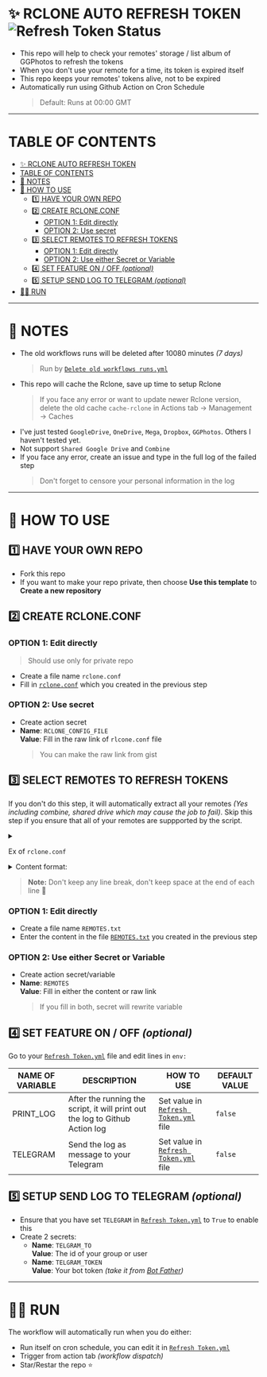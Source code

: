 # ✨ RCLONE AUTO REFRESH TOKEN ![Refresh Token Status](../../actions/workflows/Refresh_Token.yml/badge.svg?branch=main)

-   This repo will help to check your remotes' storage / list album of GGPhotos to refresh the tokens
-   When you don't use your remote for a time, its token is expired itself
-   This repo keeps your remotes' tokens alive, not to be expired
-   Automatically run using Github Action on Cron Schedule
    > Default: Runs at 00:00 GMT

---

# TABLE OF CONTENTS

-   [✨ RCLONE AUTO REFRESH TOKEN ](#-rclone-auto-refresh-token-)
-   [TABLE OF CONTENTS](#table-of-contents)
-   [📝 NOTES](#-notes)
-   [📃 HOW TO USE](#-how-to-use)
    -   [1️⃣ HAVE YOUR OWN REPO](#1️⃣-have-your-own-repo)
    -   [2️⃣ CREATE RCLONE.CONF](#2️⃣-create-rcloneconf)
        -   [OPTION 1: Edit directly](#option-1-edit-directly)
        -   [OPTION 2: Use secret](#option-2-use-secret)
    -   [3️⃣ SELECT REMOTES TO REFRESH TOKENS](#3️⃣-select-remotes-to-refresh-tokens)
        -   [OPTION 1: Edit directly](#option-1-edit-directly-1)
        -   [OPTION 2: Use either Secret or Variable](#option-2-use-either-secret-or-variable)
    -   [4️⃣ SET FEATURE ON / OFF _(optional)_](#4️⃣-set-feature-on--off-optional)
    -   [5️⃣ SETUP SEND LOG TO TELEGRAM _(optional)_](#5️⃣-setup-send-log-to-telegram-optional)
-   [🏃‍♂️ RUN](#️-run)

---

# 📝 NOTES

-   The old workflows runs will be deleted after 10080 minutes _(7 days)_
    > Run by [`Delete old workflows runs.yml`](.github/workflows/Delete%20old%20workflows%20runs.yml)
-   This repo will cache the Rclone, save up time to setup Rclone
    > If you face any error or want to update newer Rclone version, delete the old cache `cache-rclone` in Actions tab → Management → Caches
-   I've just tested `GoogleDrive`, `OneDrive`, `Mega`, `Dropbox`, `GGPhotos`. Others I haven't tested yet.
-   Not support `Shared Google Drive` and `Combine`
-   If you face any error, create an issue and type in the full log of the failed step
    > Don't forget to censore your personal information in the log

---

# 📃 HOW TO USE

## 1️⃣ HAVE YOUR OWN REPO

-   Fork this repo
-   If you want to make your repo private, then choose **Use this template** to **Create a new repository**

## 2️⃣ CREATE RCLONE.CONF

### OPTION 1: Edit directly

> Should use only for private repo

-   Create a file name `rclone.conf`
-   Fill in [`rclone.conf`][rclone.conf] which you created in the previous step

### OPTION 2: Use secret

-   Create action secret
-   **Name**: `RCLONE_CONFIG_FILE`<br>**Value**: Fill in the raw link of `rlcone.conf` file
    > You can make the raw link from gist

## 3️⃣ SELECT REMOTES TO REFRESH TOKENS

If you don't do this step, it will automatically extract all your remotes _(Yes including combine, shared drive which may cause the job to fail)_. Skip this step if you ensure that all of your remotes are suppported by the script.

<Details>
<summary>

Ex of `rclone.conf`

</summary>

```rclone.conf
[Gugu drai] <-- Take note of this remote name
type = drive
scope = drive
token = {...}
...
```

</Details>

<Details>
<summary>
Content format:
</summary>

```REMOTES.txt
Gugu drai
1Drai
...
GGPhotosMain
Oops
```

</Details>

> **Note:** Don't keep any line break, don't keep space at the end of each line 🥴

### OPTION 1: Edit directly

-   Create a file name `REMOTES.txt`
-   Enter the content in the file [`REMOTES.txt`][REMOTES.txt] you created in the previous step

### OPTION 2: Use either Secret or Variable

-   Create action secret/variable
-   **Name**: `REMOTES`<br>**Value**: Fill in either the content or raw link
    > If you fill in both, secret will rewrite variable

## 4️⃣ SET FEATURE ON / OFF _(optional)_

Go to your [`Refresh Token.yml`][Refresh Token.yml] file and edit lines in `env:`

| NAME OF VARIABLE | DESCRIPTION                                                                  | HOW TO USE                                                                         | DEFAULT VALUE |
| ---------------- | ---------------------------------------------------------------------------- | ---------------------------------------------------------------------------------- | ------------- |
| PRINT_LOG        | After the running the script, it will print out the log to Github Action log | Set value in [`Refresh Token.yml`](.github/workflows/Refresh%20Token.yml#L15) file | `false`       |
| TELEGRAM         | Send the log as message to your Telegram                                     | Set value in [`Refresh Token.yml`](.github/workflows/Refresh%20Token.yml#L16) file | `false`       |

## 5️⃣ SETUP SEND LOG TO TELEGRAM _(optional)_

-   Ensure that you have set `TELEGRAM` in [`Refresh Token.yml`][Refresh Token.yml] to `True` to enable this
-   Create 2 secrets:
    -   **Name**: `TELGRAM_TO`<br>**Value**: The id of your group or user
    -   **Name**: `TELGRAM_TOKEN`<br>**Value**: Your bot token _(take it from [Bot Father](https://t.me/BotFather))_

---

# 🏃‍♂️ RUN

The workflow will automatically run when you do either:

-   Run itself on cron schedule, you can edit it in [`Refresh Token.yml`](.github/workflows/Refresh_Token.yml#L8)
-   Trigger from action tab _(workflow dispatch)_
-   Star/Restar the repo ⭐

<!-- Foot Notes -->

[rclone.conf]: rclone.conf
[REMOTES.txt]: REMOTES.txt
[Refresh Token.yml]: .github/workflows/Refresh_Token.yml
